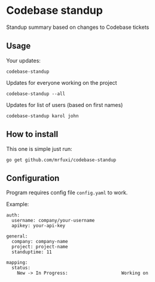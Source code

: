 # Codebase standup
Standup summary based on changes to Codebase tickets

## Usage

Your updates:

    codebase-standup

Updates for everyone working on the project

    codebase-standup --all

Updates for list of users (based on first names)

    codebase-standup karol john

## How to install
This one is simple just run:

    go get github.com/mrfuxi/codebase-standup

## Configuration
Program requires config file `config.yaml` to work.

Example:
```
auth:
  username: company/your-username
  apikey: your-api-key

general:
  company: company-name
  project: project-name
  standuptime: 11

mapping:
  status:
    New -> In Progress:                    Working on
```

